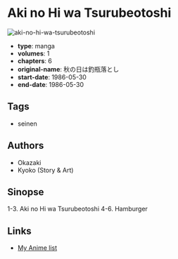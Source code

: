 # Aki no Hi wa Tsurubeotoshi

![aki-no-hi-wa-tsurubeotoshi](https://cdn.myanimelist.net/images/manga/2/177250.jpg)

-   **type**: manga
-   **volumes**: 1
-   **chapters**: 6
-   **original-name**: 秋の日は釣瓶落とし
-   **start-date**: 1986-05-30
-   **end-date**: 1986-05-30

## Tags

-   seinen

## Authors

-   Okazaki
-   Kyoko (Story & Art)

## Sinopse

1-3. Aki no Hi wa Tsurubeotoshi
4-6. Hamburger

## Links

-   [My Anime list](https://myanimelist.net/manga/98062/Aki_no_Hi_wa_Tsurubeotoshi)
